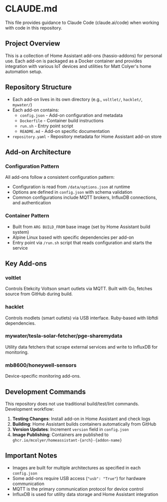 # CLAUDE.md

This file provides guidance to Claude Code (claude.ai/code) when working with code in this repository.

## Project Overview

This is a collection of Home Assistant add-ons (hassio-addons) for personal use. Each add-on is packaged as a Docker container and provides integration with various IoT devices and utilities for Matt Colyer's home automation setup.

## Repository Structure

- Each add-on lives in its own directory (e.g., `voltlet/`, `hacklet/`, `mywater/`)
- Each add-on contains:
  - `config.json` - Add-on configuration and metadata
  - `Dockerfile` - Container build instructions
  - `run.sh` - Entry point script
  - `README.md` - Add-on specific documentation
- `repository.yaml` - Repository metadata for Home Assistant add-on store

## Add-on Architecture

### Configuration Pattern
All add-ons follow a consistent configuration pattern:
- Configuration is read from `/data/options.json` at runtime
- Options are defined in `config.json` with schema validation
- Common configurations include MQTT brokers, InfluxDB connections, and authentication

### Container Pattern
- Built from `ARG BUILD_FROM` base image (set by Home Assistant build system)
- Alpine Linux based with specific dependencies per add-on
- Entry point via `/run.sh` script that reads configuration and starts the service

## Key Add-ons

### voltlet
Controls Etekcity Voltson smart outlets via MQTT. Built with Go, fetches source from GitHub during build.

### hacklet  
Controls modlets (smart outlets) via USB interface. Ruby-based with libftdi dependencies.

### mywater/tesla-solar-fetcher/pge-sharemydata
Utility data fetchers that scrape external services and write to InfluxDB for monitoring.

### mb8600/honeywell-sensors
Device-specific monitoring add-ons.

## Development Commands

This repository does not use traditional build/test/lint commands. Development workflow:

1. **Testing Changes**: Install add-on in Home Assistant and check logs
2. **Building**: Home Assistant builds containers automatically from GitHub
3. **Version Updates**: Increment `version` field in `config.json`
4. **Image Publishing**: Containers are published to `ghcr.io/mcolyer/homeassistant-{arch}-{addon-name}`

## Important Notes

- Images are built for multiple architectures as specified in each `config.json`
- Some add-ons require USB access (`"usb": "True"`) for hardware communication
- MQTT is the primary communication protocol for device control
- InfluxDB is used for utility data storage and Home Assistant integration
